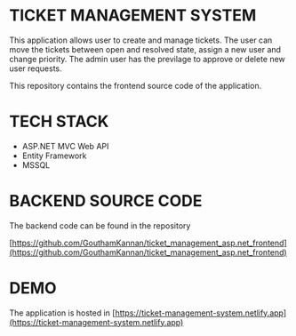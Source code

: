 # TICKET MANAGEMENT SYSTEM

This application allows user to create and manage tickets. The user can move the tickets between open and resolved state, assign a new user and change priority. The admin user has the previlage to approve or delete new user requests.

This repository contains the frontend source code of the application.

# TECH STACK

* ASP.NET MVC Web API
* Entity Framework
* MSSQL

# BACKEND SOURCE CODE

The backend code can be found in the repository

[https://github.com/GouthamKannan/ticket_management_asp.net_frontend](https://github.com/GouthamKannan/ticket_management_asp.net_frontend)

# DEMO

The application is hosted in [https://ticket-management-system.netlify.app](https://ticket-management-system.netlify.app)
